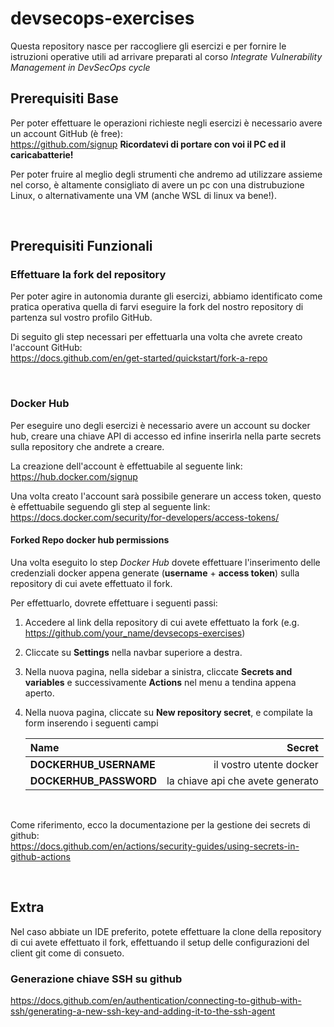 # devsecops-exercises

Questa repository nasce per raccogliere gli esercizi e per fornire le istruzioni operative utili ad arrivare preparati al corso *Integrate Vulnerability Management in DevSecOps cycle* 

## Prerequisiti Base 
Per poter effettuare le operazioni richieste negli esercizi è necessario avere un account GitHub (è free):  
https://github.com/signup
**Ricordatevi di portare con voi il PC ed il caricabatterie!**

Per poter fruire al meglio degli strumenti che andremo ad utilizzare assieme nel corso, è altamente consigliato di avere un pc con una distrubuzione Linux, o alternativamente una VM (anche WSL di linux va bene!).

<br/>

## Prerequisiti Funzionali

### Effettuare la fork del repository

Per poter agire in autonomia durante gli esercizi, abbiamo identificato come pratica operativa quella di farvi eseguire la fork del nostro repository di partenza sul vostro profilo GitHub.  

Di seguito gli step necessari per effettuarla una volta che avrete creato l'account GitHub:  
https://docs.github.com/en/get-started/quickstart/fork-a-repo

<br/>

### Docker Hub

Per eseguire uno degli esercizi è necessario avere un account su docker hub, creare una chiave API di accesso ed infine inserirla nella parte secrets sulla repository che andrete a creare.  

La creazione dell'account è effettuabile al seguente link:  
https://hub.docker.com/signup


Una volta creato l'account sarà possibile generare un access token, questo è effettuabile seguendo gli step al seguente link:  
https://docs.docker.com/security/for-developers/access-tokens/


#### Forked Repo docker hub permissions

Una volta eseguito lo step *Docker Hub* dovete effettuare l'inserimento delle credenziali docker appena generate (**username** + **access token**) sulla repository di cui avete effettuato il fork.

Per effettuarlo, dovrete effettuare i seguenti passi:
1. Accedere al link della repository di cui avete effettuato la fork (e.g. https://github.com/your_name/devsecops-exercises)
2. Cliccate su **Settings** nella navbar superiore a destra.
3. Nella nuova pagina, nella sidebar a sinistra, cliccate **Secrets and variables** e successivamente **Actions** nel menu a tendina appena aperto.
4. Nella nuova pagina, cliccate su **New repository secret**, e compilate la form inserendo i seguenti campi


    | Name | Secret |
    | :---|---:|
    | **DOCKERHUB_USERNAME** | il vostro utente docker |
    | **DOCKERHUB_PASSWORD**   | la chiave api che avete generato |

<br/>

Come riferimento, ecco la documentazione per la gestione dei secrets di github:  
https://docs.github.com/en/actions/security-guides/using-secrets-in-github-actions

<br/>

## Extra

Nel caso abbiate un IDE preferito, potete effettuare la clone della repository di cui avete effettuato il fork, effettuando il setup delle configurazioni del client git come di consueto.

### Generazione chiave SSH su github
https://docs.github.com/en/authentication/connecting-to-github-with-ssh/generating-a-new-ssh-key-and-adding-it-to-the-ssh-agent